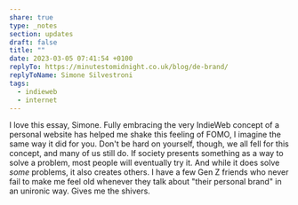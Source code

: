 ```yaml
---
share: true
type: _notes
section: updates
draft: false
title: ""
date: 2023-03-05 07:41:54 +0100
replyTo: https://minutestomidnight.co.uk/blog/de-brand/
replyToName: Simone Silvestroni
tags:
  - indieweb
  - internet
---
```



I love this essay, Simone. Fully embracing the very IndieWeb concept of a personal website has helped me shake this feeling of FOMO, I imagine the same way it did for you. Don't be hard on yourself, though, we all fell for this concept, and many of us still do. If society presents something as a way to solve a problem, most people will eventually try it. And while it does solve _some_ problems, it also creates others. I have a few Gen Z friends who never fail to make me feel old whenever they talk about "their personal brand" in an unironic way. Gives me the shivers.